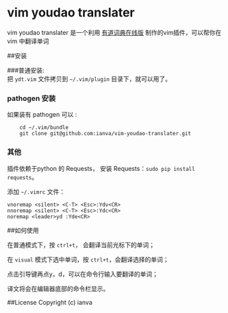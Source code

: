 # vim youdao translater

vim youdao translater 是一个利用 [有道词典在线版](http://dict.youdao.com/) 制作的vim插件，可以帮你在 vim 中翻译单词

##安装

###普通安装:  
把 `ydt.vim` 文件拷贝到 `~/.vim/plugin` 目录下，就可以用了。 


### pathogen 安装
如果装有 pathogen 可以 :

		cd ~/.vim/bundle
		git clone git@github.com:ianva/vim-youdao-translater.git


###  其他
插件依赖于python 的 Requests， 安装 Requests：`sudo pip install requests`。

添加 `~/.vimrc` 文件：


	vnoremap <silent> <C-T> <Esc>:Ydv<CR> 
	nnoremap <silent> <C-T> <Esc>:Ydc<CR> 
	noremap <leader>yd :Yde<CR>


##如何使用

在普通模式下，按 `ctrl+t`， 会翻译当前光标下的单词；

在 `visual` 模式下选中单词，按 `ctrl+t`，会翻译选择的单词；

点击引导键再点y，d，可以在命令行输入要翻译的单词；

译文将会在编辑器底部的命令栏显示。 



##License
Copyright (c) ianva



